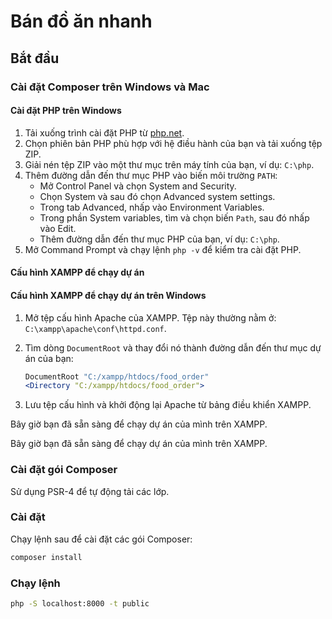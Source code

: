 # Bán đồ ăn nhanh 
## Bắt đầu


### Cài đặt Composer trên Windows và Mac


#### Cài đặt PHP trên Windows

1. Tải xuống trình cài đặt PHP từ [php.net](https://windows.php.net/download/).
2. Chọn phiên bản PHP phù hợp với hệ điều hành của bạn và tải xuống tệp ZIP.
3. Giải nén tệp ZIP vào một thư mục trên máy tính của bạn, ví dụ: `C:\php`.
4. Thêm đường dẫn đến thư mục PHP vào biến môi trường `PATH`:
   - Mở Control Panel và chọn System and Security.
   - Chọn System và sau đó chọn Advanced system settings.
   - Trong tab Advanced, nhấp vào Environment Variables.
   - Trong phần System variables, tìm và chọn biến `Path`, sau đó nhấp vào Edit.
   - Thêm đường dẫn đến thư mục PHP của bạn, ví dụ: `C:\php`.
5. Mở Command Prompt và chạy lệnh `php -v` để kiểm tra cài đặt PHP.

#### Cấu hình XAMPP để chạy dự án

#### Cấu hình XAMPP để chạy dự án trên Windows

1. Mở tệp cấu hình Apache của XAMPP. Tệp này thường nằm ở: `C:\xampp\apache\conf\httpd.conf`.
2. Tìm dòng `DocumentRoot` và thay đổi nó thành đường dẫn đến thư mục dự án của bạn:

   ```apache
   DocumentRoot "C:/xampp/htdocs/food_order"
   <Directory "C:/xampp/htdocs/food_order">
   ```

3. Lưu tệp cấu hình và khởi động lại Apache từ bảng điều khiển XAMPP.

Bây giờ bạn đã sẵn sàng để chạy dự án của mình trên XAMPP.


Bây giờ bạn đã sẵn sàng để chạy dự án của mình trên XAMPP.

### Cài đặt gói Composer

Sử dụng PSR-4 để tự động tải các lớp.

### Cài đặt

Chạy lệnh sau để cài đặt các gói Composer:

```sh
composer install
```

### Chạy lệnh

```sh
php -S localhost:8000 -t public
```
